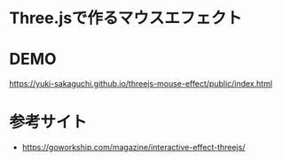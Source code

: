 # Three.jsで作るマウスエフェクト

# DEMO
https://yuki-sakaguchi.github.io/threejs-mouse-effect/public/index.html

# 参考サイト

* https://goworkship.com/magazine/interactive-effect-threejs/